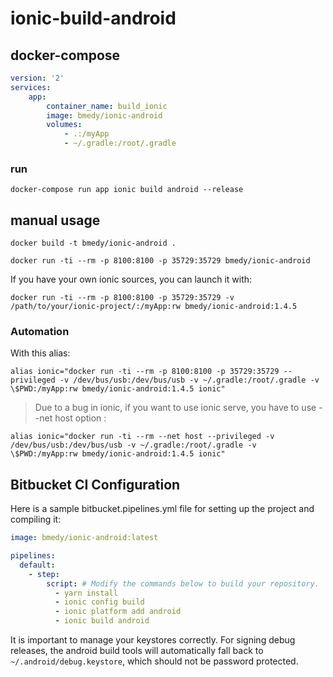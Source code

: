 # ionic-build-android

## docker-compose
```yaml
version: '2'
services:
    app:
        container_name: build_ionic
        image: bmedy/ionic-android
        volumes:
            - .:/myApp
            - ~/.gradle:/root/.gradle
```

### run
```
docker-compose run app ionic build android --release
```
## manual usage

```
docker build -t bmedy/ionic-android .
```

```
docker run -ti --rm -p 8100:8100 -p 35729:35729 bmedy/ionic-android
```
If you have your own ionic sources, you can launch it with:

```
docker run -ti --rm -p 8100:8100 -p 35729:35729 -v /path/to/your/ionic-project/:/myApp:rw bmedy/ionic-android:1.4.5
```

### Automation
With this alias:

```
alias ionic="docker run -ti --rm -p 8100:8100 -p 35729:35729 --privileged -v /dev/bus/usb:/dev/bus/usb -v ~/.gradle:/root/.gradle -v \$PWD:/myApp:rw bmedy/ionic-android:1.4.5 ionic"
```

> Due to a bug in ionic, if you want to use ionic serve, you have to use --net host option :

```
alias ionic="docker run -ti --rm --net host --privileged -v /dev/bus/usb:/dev/bus/usb -v ~/.gradle:/root/.gradle -v \$PWD:/myApp:rw bmedy/ionic-android:1.4.5 ionic"
```


## Bitbucket CI Configuration

Here is a sample bitbucket.pipelines.yml file for setting up the project and compiling it:

```yaml
image: bmedy/ionic-android:latest

pipelines:
  default:
    - step:
        script: # Modify the commands below to build your repository.
          - yarn install
          - ionic config build
          - ionic platform add android
          - ionic build android
```

It is important to manage your keystores correctly. For signing debug releases, the android build tools will automatically fall back to `~/.android/debug.keystore`, which should not be password protected.
